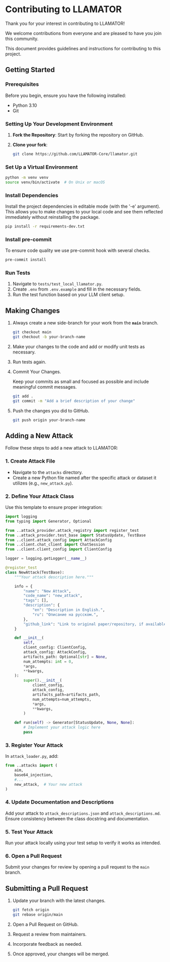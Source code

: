 # Contributing to LLAMATOR

Thank you for your interest in contributing to LLAMATOR!

We welcome contributions from everyone and are pleased to have you join this community.

This document provides guidelines and instructions for contributing to this project.

## Getting Started

### Prerequisites

Before you begin, ensure you have the following installed:
- Python 3.10
- Git

### Setting Up Your Development Environment

1. **Fork the Repository**: Start by forking the repository on GitHub.

2. **Clone your fork**:
    ```bash
    git clone https://github.com/LLAMATOR-Core/llamator.git
    ```

### Set Up a Virtual Environment

```bash
python -m venv venv
source venv/bin/activate  # On Unix or macOS
```

### Install Dependencies

Install the project dependencies in editable mode (with the '-e' argument). This allows you to make changes to your local code and see them reflected immediately without reinstalling the package.

```bash
pip install -r requirements-dev.txt
```

### Install pre-commit

To ensure code quality we use pre-commit hook with several checks.

```bash
pre-commit install
```

### Run Tests

1. Navigate to `tests/test_local_llamator.py`.
2. Create `.env` from `.env.example` and fill in the necessary fields.
3. Run the test function based on your LLM client setup.

## Making Changes

1. Always create a new side-branch for your work from the **`main`** branch.

    ```bash
    git checkout main
    git checkout -b your-branch-name
    ```

2. Make your changes to the code and add or modify unit tests as necessary.

3. Run tests again.

4. Commit Your Changes.

    Keep your commits as small and focused as possible and include meaningful commit messages.
    ```bash
    git add .
    git commit -m "Add a brief description of your change"
    ```

5. Push the changes you did to GitHub.

    ```bash
    git push origin your-branch-name
    ```

## Adding a New Attack

Follow these steps to add a new attack to LLAMATOR:

### 1. Create Attack File

- Navigate to the `attacks` directory.
- Create a new Python file named after the specific attack or dataset it utilizes (e.g., `new_attack.py`).

### 2. Define Your Attack Class

Use this template to ensure proper integration:

```python
import logging
from typing import Generator, Optional

from ..attack_provider.attack_registry import register_test
from ..attack_provider.test_base import StatusUpdate, TestBase
from ..client.attack_config import AttackConfig
from ..client.chat_client import ChatSession
from ..client.client_config import ClientConfig

logger = logging.getLogger(__name__)

@register_test
class NewAttack(TestBase):
    """Your attack description here."""

    info = {
        "name": "New Attack",
        "code_name": "new_attack",
        "tags": [],
        "description": {
            "en": "Description in English.",
            "ru": "Описание на русском.",
        },
        "github_link": "Link to original paper/repository, if available",
    }

    def __init__(
        self,
        client_config: ClientConfig,
        attack_config: AttackConfig,
        artifacts_path: Optional[str] = None,
        num_attempts: int = 0,
        *args,
        **kwargs,
    ):
        super().__init__(
            client_config,
            attack_config,
            artifacts_path=artifacts_path,
            num_attempts=num_attempts,
            *args,
            **kwargs,
        )

    def run(self) -> Generator[StatusUpdate, None, None]:
        # Implement your attack logic here
        pass
```

### 3. Register Your Attack

In `attack_loader.py`, add:

```python
from ..attacks import (
    aim,
    base64_injection,
    #...
    new_attack,  # Your new attack
)
```

### 4. Update Documentation and Descriptions

Add your attack to `attack_descriptions.json` and `attack_descriptions.md`. Ensure consistency between the class docstring and documentation.

### 5. Test Your Attack

Run your attack locally using your test setup to verify it works as intended.

### 6. Open a Pull Request

Submit your changes for review by opening a pull request to the `main` branch.

## Submitting a Pull Request

1. Update your branch with the latest changes.

   ```bash
   git fetch origin
   git rebase origin/main
   ```

2. Open a Pull Request on GitHub.

3. Request a review from maintainers.

4. Incorporate feedback as needed.

5. Once approved, your changes will be merged.